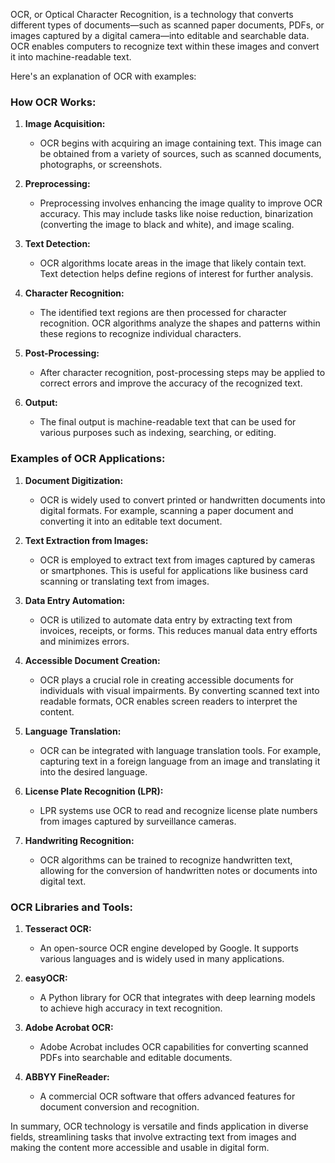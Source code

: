 OCR, or Optical Character Recognition, is a technology that converts different types of documents—such as scanned paper documents, PDFs, or images captured by a digital camera—into editable and searchable data. OCR enables computers to recognize text within these images and convert it into machine-readable text.

Here's an explanation of OCR with examples:

### How OCR Works:

1. **Image Acquisition:**
   - OCR begins with acquiring an image containing text. This image can be obtained from a variety of sources, such as scanned documents, photographs, or screenshots.

2. **Preprocessing:**
   - Preprocessing involves enhancing the image quality to improve OCR accuracy. This may include tasks like noise reduction, binarization (converting the image to black and white), and image scaling.

3. **Text Detection:**
   - OCR algorithms locate areas in the image that likely contain text. Text detection helps define regions of interest for further analysis.

4. **Character Recognition:**
   - The identified text regions are then processed for character recognition. OCR algorithms analyze the shapes and patterns within these regions to recognize individual characters.

5. **Post-Processing:**
   - After character recognition, post-processing steps may be applied to correct errors and improve the accuracy of the recognized text.

6. **Output:**
   - The final output is machine-readable text that can be used for various purposes such as indexing, searching, or editing.

### Examples of OCR Applications:

1. **Document Digitization:**
   - OCR is widely used to convert printed or handwritten documents into digital formats. For example, scanning a paper document and converting it into an editable text document.

2. **Text Extraction from Images:**
   - OCR is employed to extract text from images captured by cameras or smartphones. This is useful for applications like business card scanning or translating text from images.

3. **Data Entry Automation:**
   - OCR is utilized to automate data entry by extracting text from invoices, receipts, or forms. This reduces manual data entry efforts and minimizes errors.

4. **Accessible Document Creation:**
   - OCR plays a crucial role in creating accessible documents for individuals with visual impairments. By converting scanned text into readable formats, OCR enables screen readers to interpret the content.

5. **Language Translation:**
   - OCR can be integrated with language translation tools. For example, capturing text in a foreign language from an image and translating it into the desired language.

6. **License Plate Recognition (LPR):**
   - LPR systems use OCR to read and recognize license plate numbers from images captured by surveillance cameras.

7. **Handwriting Recognition:**
   - OCR algorithms can be trained to recognize handwritten text, allowing for the conversion of handwritten notes or documents into digital text.

### OCR Libraries and Tools:

1. **Tesseract OCR:**
   - An open-source OCR engine developed by Google. It supports various languages and is widely used in many applications.

2. **easyOCR:**
   - A Python library for OCR that integrates with deep learning models to achieve high accuracy in text recognition.

3. **Adobe Acrobat OCR:**
   - Adobe Acrobat includes OCR capabilities for converting scanned PDFs into searchable and editable documents.

4. **ABBYY FineReader:**
   - A commercial OCR software that offers advanced features for document conversion and recognition.

In summary, OCR technology is versatile and finds application in diverse fields, streamlining tasks that involve extracting text from images and making the content more accessible and usable in digital form.
